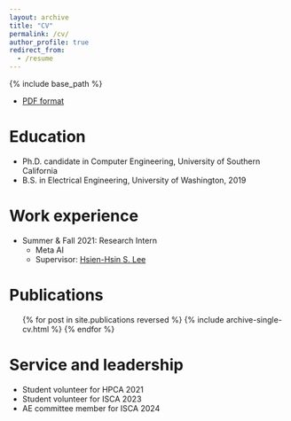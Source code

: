 ```yaml
---
layout: archive
title: "CV"
permalink: /cv/
author_profile: true
redirect_from:
  - /resume
---
```


{% include base_path %}

* [PDF format](https://iihihiuh.github.io/yongqin.github.io//files/Yongqin_Wang_CV.docx.pdf)


Education
======
* Ph.D. candidate in Computer Engineering, University of Southern California
* B.S. in Electrical Engineering, University of Washington, 2019

Work experience
======
* Summer & Fall 2021: Research Intern
  * Meta AI
  * Supervisor: [Hsien-Hsin S. Lee](https://hsienhsinlee.github.io/)


Publications
======
  <ul>{% for post in site.publications reversed %}
    {% include archive-single-cv.html %}
  {% endfor %}</ul>
  

<!-- Teaching
======
  <ul>{% for post in site.teaching %}
    {% include archive-single-cv.html %}
  {% endfor %}</ul>
   -->

Service and leadership
======
* Student volunteer for HPCA 2021
* Student volunteer for ISCA 2023
* AE committee member for ISCA 2024
